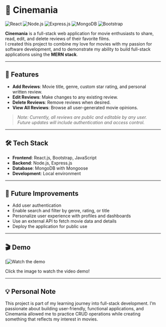 # 🎥 Cinemania

![React](https://img.shields.io/badge/React-20232A?style=for-the-badge&logo=react&logoColor=61DAFB)
![Node.js](https://img.shields.io/badge/Node.js-339933?style=for-the-badge&logo=nodedotjs&logoColor=white)
![Express.js](https://img.shields.io/badge/Express.js-404D59?style=for-the-badge)
![MongoDB](https://img.shields.io/badge/MongoDB-4EA94B?style=for-the-badge&logo=mongodb&logoColor=white)
![Bootstrap](https://img.shields.io/badge/Bootstrap-563D7C?style=for-the-badge&logo=bootstrap&logoColor=white)

**Cinemania** is a full-stack web application for movie enthusiasts to share, read, edit, and delete reviews of their favorite films.  
I created this project to combine my love for movies with my passion for software development, and to demonstrate my ability to build full-stack applications using the **MERN stack**.

---

## 🚀 Features

- **Add Reviews**: Movie title, genre, custom star rating, and personal written review.
- **Edit Reviews**: Make changes to any existing review.
- **Delete Reviews**: Remove reviews when desired.
- **View All Reviews**: Browse all user-generated movie opinions.

> _Note: Currently, all reviews are public and editable by any user. Future updates will include authentication and access control._

---

## 🛠️ Tech Stack

- **Frontend**: React.js, Bootstrap, JavaScript
- **Backend**: Node.js, Express.js
- **Database**: MongoDB with Mongoose
- **Development**: Local environment

---

## 📝 Future Improvements

- Add user authentication
- Enable search and filter by genre, rating, or title
- Personalize user experience with profiles and dashboards
- Use an external API to fetch movie data and details
- Deploy the application for public use

---
## 🎬 Demo

[![Watch the demo](https://youtu.be/WRxyb-3Q5cc)

Click the image to watch the video demo!


---

## 💡 Personal Note

This project is part of my learning journey into full-stack development. I’m passionate about building user-friendly, functional applications, and Cinemania allowed me to practice CRUD operations while creating something that reflects my interest in movies.
